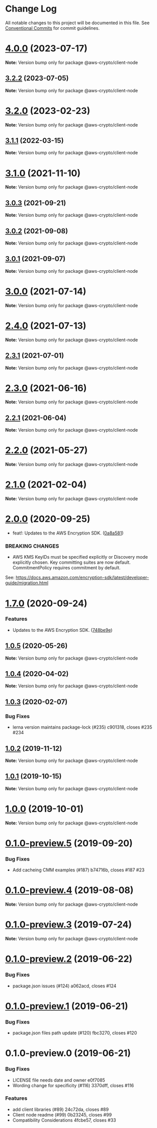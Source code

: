 # Change Log

All notable changes to this project will be documented in this file.
See [Conventional Commits](https://conventionalcommits.org) for commit guidelines.

# [4.0.0](https://github.com/aws/aws-encryption-sdk-javascript/compare/v3.2.2...v4.0.0) (2023-07-17)

**Note:** Version bump only for package @aws-crypto/client-node

## [3.2.2](https://github.com/aws/aws-encryption-sdk-javascript/compare/v3.2.1...v3.2.2) (2023-07-05)

**Note:** Version bump only for package @aws-crypto/client-node

# [3.2.0](https://github.com/aws/aws-encryption-sdk-javascript/compare/v3.1.1...v3.2.0) (2023-02-23)

**Note:** Version bump only for package @aws-crypto/client-node

## [3.1.1](https://github.com/aws/aws-encryption-sdk-javascript/compare/v3.1.0...v3.1.1) (2022-03-15)

**Note:** Version bump only for package @aws-crypto/client-node

# [3.1.0](https://github.com/aws/aws-encryption-sdk-javascript/compare/v3.0.3...v3.1.0) (2021-11-10)

**Note:** Version bump only for package @aws-crypto/client-node

## [3.0.3](https://github.com/aws/aws-encryption-sdk-javascript/compare/v3.0.2...v3.0.3) (2021-09-21)

**Note:** Version bump only for package @aws-crypto/client-node

## [3.0.2](https://github.com/aws/aws-encryption-sdk-javascript/compare/v3.0.0...v3.0.2) (2021-09-08)

**Note:** Version bump only for package @aws-crypto/client-node

## [3.0.1](https://github.com/aws/aws-encryption-sdk-javascript/compare/v3.0.0...v3.0.1) (2021-09-07)

**Note:** Version bump only for package @aws-crypto/client-node

# [3.0.0](https://github.com/aws/aws-encryption-sdk-javascript/compare/v2.4.0...v3.0.0) (2021-07-14)

**Note:** Version bump only for package @aws-crypto/client-node

# [2.4.0](https://github.com/aws/aws-encryption-sdk-javascript/compare/v2.3.1...v2.4.0) (2021-07-13)

**Note:** Version bump only for package @aws-crypto/client-node

## [2.3.1](https://github.com/aws/aws-encryption-sdk-javascript/compare/v2.3.0...v2.3.1) (2021-07-01)

**Note:** Version bump only for package @aws-crypto/client-node

# [2.3.0](https://github.com/aws/aws-encryption-sdk-javascript/compare/v2.2.1...v2.3.0) (2021-06-16)

**Note:** Version bump only for package @aws-crypto/client-node

## [2.2.1](https://github.com/aws/aws-encryption-sdk-javascript/compare/v2.2.0...v2.2.1) (2021-06-04)

**Note:** Version bump only for package @aws-crypto/client-node

# [2.2.0](https://github.com/aws/private-aws-encryption-sdk-javascript-staging/compare/@aws-crypto/client-node@2.1.0...@aws-crypto/client-node@2.2.0) (2021-05-27)

**Note:** Version bump only for package @aws-crypto/client-node

# [2.1.0](https://github.com/aws/aws-encryption-sdk-javascript/compare/@aws-crypto/client-node@2.0.0...@aws-crypto/client-node@2.1.0) (2021-02-04)

**Note:** Version bump only for package @aws-crypto/client-node

# [2.0.0](https://github.com/aws/private-aws-encryption-sdk-javascript-staging/compare/@aws-crypto/client-node@1.7.0...@aws-crypto/client-node@2.0.0) (2020-09-25)

- feat!: Updates to the AWS Encryption SDK. ([0a8a581](https://github.com/aws/private-aws-encryption-sdk-javascript-staging/commit/0a8a581ab7c058735310016b819caaec6868c0a7))

### BREAKING CHANGES

- AWS KMS KeyIDs must be specified explicitly or Discovery mode explicitly chosen.
  Key committing suites are now default. CommitmentPolicy requires commitment by default.

See: https://docs.aws.amazon.com/encryption-sdk/latest/developer-guide/migration.html

# [1.7.0](https://github.com/aws/private-aws-encryption-sdk-javascript-staging/compare/@aws-crypto/client-node@1.0.5...@aws-crypto/client-node@1.7.0) (2020-09-24)

### Features

- Updates to the AWS Encryption SDK. ([748be9e](https://github.com/aws/private-aws-encryption-sdk-javascript-staging/commit/748be9e1799d999a350e9cafbf902d43aeab0aa5))

## [1.0.5](https://github.com/aws/aws-encryption-sdk-javascript/compare/@aws-crypto/client-node@1.0.4...@aws-crypto/client-node@1.0.5) (2020-05-26)

**Note:** Version bump only for package @aws-crypto/client-node

## [1.0.4](https://github.com/aws/aws-encryption-sdk-javascript/compare/@aws-crypto/client-node@1.0.3...@aws-crypto/client-node@1.0.4) (2020-04-02)

**Note:** Version bump only for package @aws-crypto/client-node

## [1.0.3](/compare/@aws-crypto/client-node@1.0.2...@aws-crypto/client-node@1.0.3) (2020-02-07)

### Bug Fixes

- lerna version maintains package-lock (#235) c901318, closes #235 #234

## [1.0.2](/compare/@aws-crypto/client-node@1.0.1...@aws-crypto/client-node@1.0.2) (2019-11-12)

**Note:** Version bump only for package @aws-crypto/client-node

## [1.0.1](/compare/@aws-crypto/client-node@1.0.0...@aws-crypto/client-node@1.0.1) (2019-10-15)

**Note:** Version bump only for package @aws-crypto/client-node

# [1.0.0](/compare/@aws-crypto/client-node@0.1.0-preview.5...@aws-crypto/client-node@1.0.0) (2019-10-01)

**Note:** Version bump only for package @aws-crypto/client-node

# [0.1.0-preview.5](/compare/@aws-crypto/client-node@0.1.0-preview.4...@aws-crypto/client-node@0.1.0-preview.5) (2019-09-20)

### Bug Fixes

- Add cacheing CMM examples (#187) b74716b, closes #187 #23

# [0.1.0-preview.4](/compare/@aws-crypto/client-node@0.1.0-preview.3...@aws-crypto/client-node@0.1.0-preview.4) (2019-08-08)

**Note:** Version bump only for package @aws-crypto/client-node

# [0.1.0-preview.3](/compare/@aws-crypto/client-node@0.1.0-preview.2...@aws-crypto/client-node@0.1.0-preview.3) (2019-07-24)

**Note:** Version bump only for package @aws-crypto/client-node

# [0.1.0-preview.2](/compare/@aws-crypto/client-node@0.1.0-preview.1...@aws-crypto/client-node@0.1.0-preview.2) (2019-06-22)

### Bug Fixes

- package.json issues (#124) a062acd, closes #124

# [0.1.0-preview.1](/compare/@aws-crypto/client-node@0.1.0-preview.0...@aws-crypto/client-node@0.1.0-preview.1) (2019-06-21)

### Bug Fixes

- package.json files path update (#120) fbc3270, closes #120

# 0.1.0-preview.0 (2019-06-21)

### Bug Fixes

- LICENSE file needs date and owner e0f7085
- Wording change for specificity (#116) 3370dff, closes #116

### Features

- add client libraries (#89) 24c72da, closes #89
- Client node readme (#99) 0b23245, closes #99
- Compatibility Considerations 4fcbe57, closes #33
